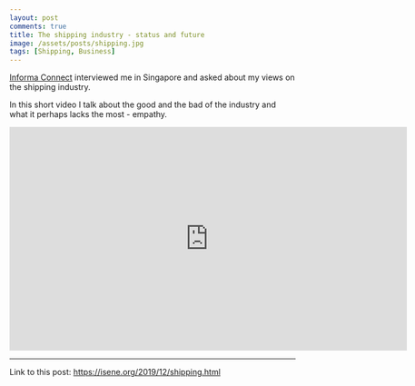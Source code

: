 ```yaml
---
layout: post
comments: true
title: The shipping industry - status and future
image: /assets/posts/shipping.jpg
tags: [Shipping, Business]
---
```


[Informa Connect](https://informaconnect.com/) interviewed me in Singapore and asked about my views on the shipping industry.

In this short video I talk about the good and the bad of the industry and what it perhaps lacks the most - empathy.

<iframe width="700" height="394" src="https://www.youtube.com/embed/BhN8-2YjX4Q" frameborder="0" allow="accelerometer; autoplay; encrypted-media; gyroscope; picture-in-picture" allowfullscreen></iframe>

---
Link to this post: <https://isene.org/2019/12/shipping.html>
